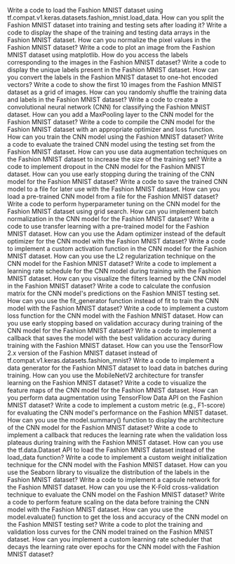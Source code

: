 Write a code to load the Fashion MNIST dataset using tf.compat.v1.keras.datasets.fashion_mnist.load_data.
How can you split the Fashion MNIST dataset into training and testing sets after loading it?
Write a code to display the shape of the training and testing data arrays in the Fashion MNIST dataset.
How can you normalize the pixel values in the Fashion MNIST dataset?
Write a code to plot an image from the Fashion MNIST dataset using matplotlib.
How do you access the labels corresponding to the images in the Fashion MNIST dataset?
Write a code to display the unique labels present in the Fashion MNIST dataset.
How can you convert the labels in the Fashion MNIST dataset to one-hot encoded vectors?
Write a code to show the first 10 images from the Fashion MNIST dataset as a grid of images.
How can you randomly shuffle the training data and labels in the Fashion MNIST dataset?
Write a code to create a convolutional neural network (CNN) for classifying the Fashion MNIST dataset.
How can you add a MaxPooling layer to the CNN model for the Fashion MNIST dataset?
Write a code to compile the CNN model for the Fashion MNIST dataset with an appropriate optimizer and loss function.
How can you train the CNN model using the Fashion MNIST dataset?
Write a code to evaluate the trained CNN model using the testing set from the Fashion MNIST dataset.
How can you use data augmentation techniques on the Fashion MNIST dataset to increase the size of the training set?
Write a code to implement dropout in the CNN model for the Fashion MNIST dataset.
How can you use early stopping during the training of the CNN model for the Fashion MNIST dataset?
Write a code to save the trained CNN model to a file for later use with the Fashion MNIST dataset.
How can you load a pre-trained CNN model from a file for the Fashion MNIST dataset?
Write a code to perform hyperparameter tuning on the CNN model for the Fashion MNIST dataset using grid search.
How can you implement batch normalization in the CNN model for the Fashion MNIST dataset?
Write a code to use transfer learning with a pre-trained model for the Fashion MNIST dataset.
How can you use the Adam optimizer instead of the default optimizer for the CNN model with the Fashion MNIST dataset?
Write a code to implement a custom activation function in the CNN model for the Fashion MNIST dataset.
How can you use the L2 regularization technique on the CNN model for the Fashion MNIST dataset?
Write a code to implement a learning rate schedule for the CNN model during training with the Fashion MNIST dataset.
How can you visualize the filters learned by the CNN model in the Fashion MNIST dataset?
Write a code to calculate the confusion matrix for the CNN model's predictions on the Fashion MNIST testing set.
How can you use the fit_generator function instead of fit to train the CNN model with the Fashion MNIST dataset?
Write a code to implement a custom loss function for the CNN model with the Fashion MNIST dataset.
How can you use early stopping based on validation accuracy during training of the CNN model for the Fashion MNIST dataset?
Write a code to implement a callback that saves the model with the best validation accuracy during training with the Fashion MNIST dataset.
How can you use the TensorFlow 2.x version of the Fashion MNIST dataset instead of tf.compat.v1.keras.datasets.fashion_mnist?
Write a code to implement a data generator for the Fashion MNIST dataset to load data in batches during training.
How can you use the MobileNetV2 architecture for transfer learning on the Fashion MNIST dataset?
Write a code to visualize the feature maps of the CNN model for the Fashion MNIST dataset.
How can you perform data augmentation using TensorFlow Data API on the Fashion MNIST dataset?
Write a code to implement a custom metric (e.g., F1-score) for evaluating the CNN model's performance on the Fashion MNIST dataset.
How can you use the model.summary() function to display the architecture of the CNN model for the Fashion MNIST dataset?
Write a code to implement a callback that reduces the learning rate when the validation loss plateaus during training with the Fashion MNIST dataset.
How can you use the tf.data.Dataset API to load the Fashion MNIST dataset instead of the load_data function?
Write a code to implement a custom weight initialization technique for the CNN model with the Fashion MNIST dataset.
How can you use the Seaborn library to visualize the distribution of the labels in the Fashion MNIST dataset?
Write a code to implement a capsule network for the Fashion MNIST dataset.
How can you use the K-Fold cross-validation technique to evaluate the CNN model on the Fashion MNIST dataset?
Write a code to perform feature scaling on the data before training the CNN model with the Fashion MNIST dataset.
How can you use the model.evaluate() function to get the loss and accuracy of the CNN model on the Fashion MNIST testing set?
Write a code to plot the training and validation loss curves for the CNN model trained on the Fashion MNIST dataset.
How can you implement a custom learning rate scheduler that decays the learning rate over epochs for the CNN model with the Fashion MNIST dataset?